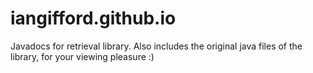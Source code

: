 # iangifford.github.io
Javadocs for retrieval library.
Also includes the original java files of the library, for your viewing pleasure :)

